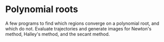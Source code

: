 # Polynomial roots

A few programs to find which regions converge on a polynomial root, and which do not.  Evaluate trajectories and generate images for Newton's method, Halley's method, and the secant method.
